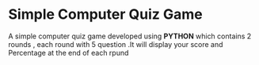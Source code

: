 <h1> <b>Simple Computer Quiz Game </b> </h1>
<p>
   A simple computer quiz game developed using <b>PYTHON</b> which contains 2 rounds , each round with 5 question .It will display your score and Percentage at the  end of each rpund
</p>
